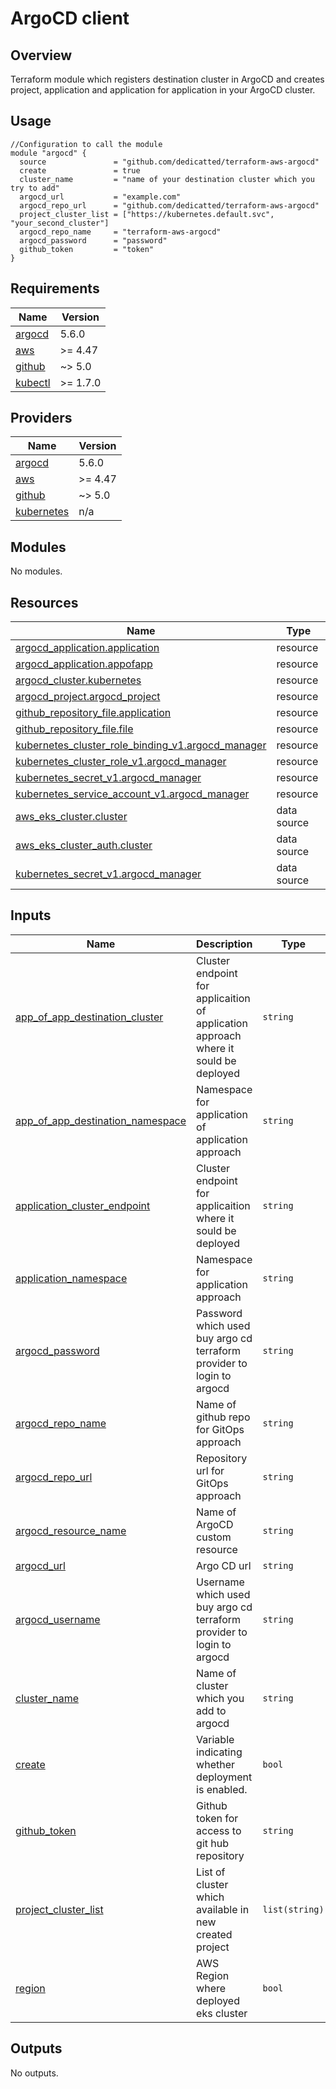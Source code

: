 # ArgoCD client
## Overview
Terraform module which registers destination cluster in ArgoCD and creates project, application and application for application in your ArgoCD cluster.

## Usage
```hcl
//Configuration to call the module
module "argocd" {
  source               = "github.com/dedicatted/terraform-aws-argocd"
  create               = true
  cluster_name         = "name of your destination cluster which you try to add"
  argocd_url           = "example.com"
  argocd_repo_url      = "github.com/dedicatted/terraform-aws-argocd"
  project_cluster_list = ["https://kubernetes.default.svc", "your_second_cluster"]
  argocd_repo_name     = "terraform-aws-argocd"
  argocd_password      = "password"
  github_token         = "token"
}
```
## Requirements

| Name | Version |
|------|---------|
| <a name="requirement_argocd"></a> [argocd](#requirement\_argocd) | 5.6.0 |
| <a name="requirement_aws"></a> [aws](#requirement\_aws) | >= 4.47 |
| <a name="requirement_github"></a> [github](#requirement\_github) | ~> 5.0 |
| <a name="requirement_kubectl"></a> [kubectl](#requirement\_kubectl) | >= 1.7.0 |

## Providers

| Name | Version |
|------|---------|
| <a name="provider_argocd"></a> [argocd](#provider\_argocd) | 5.6.0 |
| <a name="provider_aws"></a> [aws](#provider\_aws) | >= 4.47 |
| <a name="provider_github"></a> [github](#provider\_github) | ~> 5.0 |
| <a name="provider_kubernetes"></a> [kubernetes](#provider\_kubernetes) | n/a |

## Modules

No modules.

## Resources

| Name | Type |
|------|------|
| [argocd_application.application](https://registry.terraform.io/providers/oboukili/argocd/5.6.0/docs/resources/application) | resource |
| [argocd_application.appofapp](https://registry.terraform.io/providers/oboukili/argocd/5.6.0/docs/resources/application) | resource |
| [argocd_cluster.kubernetes](https://registry.terraform.io/providers/oboukili/argocd/5.6.0/docs/resources/cluster) | resource |
| [argocd_project.argocd_project](https://registry.terraform.io/providers/oboukili/argocd/5.6.0/docs/resources/project) | resource |
| [github_repository_file.application](https://registry.terraform.io/providers/integrations/github/latest/docs/resources/repository_file) | resource |
| [github_repository_file.file](https://registry.terraform.io/providers/integrations/github/latest/docs/resources/repository_file) | resource |
| [kubernetes_cluster_role_binding_v1.argocd_manager](https://registry.terraform.io/providers/hashicorp/kubernetes/latest/docs/resources/cluster_role_binding_v1) | resource |
| [kubernetes_cluster_role_v1.argocd_manager](https://registry.terraform.io/providers/hashicorp/kubernetes/latest/docs/resources/cluster_role_v1) | resource |
| [kubernetes_secret_v1.argocd_manager](https://registry.terraform.io/providers/hashicorp/kubernetes/latest/docs/resources/secret_v1) | resource |
| [kubernetes_service_account_v1.argocd_manager](https://registry.terraform.io/providers/hashicorp/kubernetes/latest/docs/resources/service_account_v1) | resource |
| [aws_eks_cluster.cluster](https://registry.terraform.io/providers/hashicorp/aws/latest/docs/data-sources/eks_cluster) | data source |
| [aws_eks_cluster_auth.cluster](https://registry.terraform.io/providers/hashicorp/aws/latest/docs/data-sources/eks_cluster_auth) | data source |
| [kubernetes_secret_v1.argocd_manager](https://registry.terraform.io/providers/hashicorp/kubernetes/latest/docs/data-sources/secret_v1) | data source |

## Inputs

| Name | Description | Type | Default | Required |
|------|-------------|------|---------|:--------:|
| <a name="input_app_of_app_destination_cluster"></a> [app\_of\_app\_destination\_cluster](#input\_app\_of\_app\_destination\_cluster) | Cluster endpoint for applicaition of application approach where it sould be deployed | `string` | `"https://kubernetes.default.svc"` | no |
| <a name="input_app_of_app_destination_namespace"></a> [app\_of\_app\_destination\_namespace](#input\_app\_of\_app\_destination\_namespace) | Namespace for application of application approach | `string` | `"default"` | no |
| <a name="input_application_cluster_endpoint"></a> [application\_cluster\_endpoint](#input\_application\_cluster\_endpoint) | Cluster endpoint for applicaition where it sould be deployed | `string` | `"https://kubernetes.default.svc"` | no |
| <a name="input_application_namespace"></a> [application\_namespace](#input\_application\_namespace) | Namespace for application approach | `string` | `"default"` | no |
| <a name="input_argocd_password"></a> [argocd\_password](#input\_argocd\_password) | Password which used buy argo cd terraform provider to login to argocd | `string` | n/a | yes |
| <a name="input_argocd_repo_name"></a> [argocd\_repo\_name](#input\_argocd\_repo\_name) | Name of github repo for GitOps approach | `string` | n/a | yes |
| <a name="input_argocd_repo_url"></a> [argocd\_repo\_url](#input\_argocd\_repo\_url) | Repository url for GitOps approach | `string` | n/a | yes |
| <a name="input_argocd_resource_name"></a> [argocd\_resource\_name](#input\_argocd\_resource\_name) | Name of ArgoCD custom resource | `string` | `"terraform-managed"` | no |
| <a name="input_argocd_url"></a> [argocd\_url](#input\_argocd\_url) | Argo CD url | `string` | n/a | yes |
| <a name="input_argocd_username"></a> [argocd\_username](#input\_argocd\_username) | Username which used buy argo cd terraform provider to login to argocd | `string` | `"admin"` | no |
| <a name="input_cluster_name"></a> [cluster\_name](#input\_cluster\_name) | Name of cluster which you add to argocd | `string` | n/a | yes |
| <a name="input_create"></a> [create](#input\_create) | Variable indicating whether deployment is enabled. | `bool` | `false` | no |
| <a name="input_github_token"></a> [github\_token](#input\_github\_token) | Github token for access to git hub repository | `string` | n/a | yes |
| <a name="input_project_cluster_list"></a> [project\_cluster\_list](#input\_project\_cluster\_list) | List of cluster which available in new created project | `list(string)` | n/a | yes |
| <a name="input_region"></a> [region](#input\_region) | AWS Region where deployed eks cluster | `bool` | `"us-east-1"` | no |

## Outputs

No outputs.
